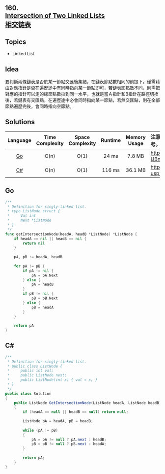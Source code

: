 ##  **160.<br/>[Intersection of Two Linked Lists](https://leetcode.com/problems/intersection-of-two-linked-lists/)<br/>[相交链表](https://leetcode-cn.com/problems/intersection-of-two-linked-lists/)**

## **Topics**
* Linked List

## **Idea**

 要判斷兩條鏈表是否於某一節點交匯後集結，在鏈表節點數相同的前提下，僅需藉由對應指針是否在遍歷途中有同時指向某一節點即可，若鏈表節點數不同，則需把對應的指針可以走的總節點數拉到同一水平，也就是當Ａ指針和B指針在路徑切換後，若鏈表有交匯點，在遍歷途中必會同時指向某一節點，若無交匯點，則在全部節點遍歷完後，會同時指向空節點。

## **Solutions**
| Language | Time Complexity | Space Complexity | Runtime | Memory Usage | 注意：Runtime和Memory Usage的數值皆來自LeetCode提供的效能測試，僅供參考。 |
| :--: | :--: | :--: | :--: | :--: | :-- |
| [Go]() | O(n) | O(1) | 24 ms | 7.8 MB | https://drive.google.com/file/d/1xzm1lQVi-rDOh3m13gYGEcGmM-UBnqZz/view?usp=sharing |
| [C#]() | O(n) | O(1) | 116 ms | 36.1 MB | https://drive.google.com/file/d/130p99qTxd_61B0DW47od8h80cbbT7DyE/view?usp=sharing |

## **Go**
```Go
/**
 * Definition for singly-linked list.
 * type ListNode struct {
 *     Val int
 *     Next *ListNode
 * }
 */
func getIntersectionNode(headA, headB *ListNode) *ListNode {
    if headA == nil || headB == nil {
        return nil
    }
    
    pA, pB := headA, headB
    
    for pA != pB {
        if pA != nil {
            pA = pA.Next
        } else {
            pA = headB
        }
        if pB != nil {
            pB = pB.Next
        } else {
            pB = headA
        }
    }
    
    return pA
}
```

## **C#**
```csharp
/**
 * Definition for singly-linked list.
 * public class ListNode {
 *     public int val;
 *     public ListNode next;
 *     public ListNode(int x) { val = x; }
 * }
 */
public class Solution 
{
    public ListNode GetIntersectionNode(ListNode headA, ListNode headB) 
    {
        if (headA == null || headB == null) return null;
        
        ListNode pA = headA, pB = headB;
        
        while (pA != pB)
        {
            pA = pA != null ? pA.next : headB;
            pB = pB != null ? pB.next : headA;
        }
        
        return pA;
    }
}
```